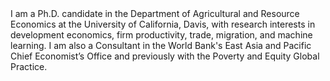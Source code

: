 <br><br>
I am a Ph.D. candidate in the Department of Agricultural and Resource Economics at the University of California, Davis, with research interests in development economics, firm productivity, trade, migration, and machine learning. I am also a Consultant in the World Bank's East Asia and Pacific Chief Economist’s Office and previously with the Poverty and Equity Global Practice.
